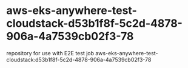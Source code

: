 # aws-eks-anywhere-test-cloudstack-d53b1f8f-5c2d-4878-906a-4a7539cb02f3-78
repository for use with E2E test job aws-eks-anywhere-test-cloudstack:d53b1f8f-5c2d-4878-906a-4a7539cb02f3-78
